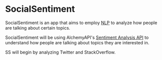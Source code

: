 # SocialSentiment

SocialSentiment is an app that aims to employ 
[NLP](https://en.wikipedia.org/wiki/Natural_language_processing) 
to analyze how people are talking about certain topics.

SocialSentiment will be using AlchemyAPI's 
[Sentiment Analysis API](http://www.alchemyapi.com/api/sentiment-analysis)
to understand how people are talking about topics they are interested in.

SS will begin by analyzing Twitter and StackOverflow.
